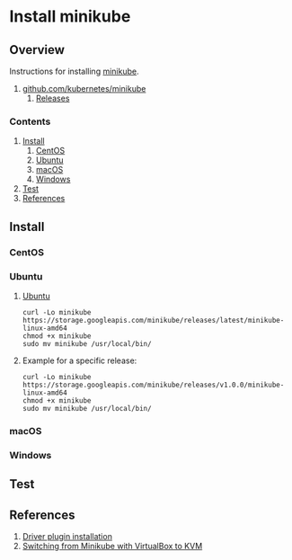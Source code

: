 # Install minikube

## Overview

Instructions for installing [minikube](https://kubernetes.io/docs/tasks/tools/install-minikube/).

1. [github.com/kubernetes/minikube](https://github.com/kubernetes/minikube)
    1. [Releases](https://github.com/kubernetes/minikube/releases)

### Contents

1. [Install](#install)
    1. [CentOS](#centos)
    1. [Ubuntu](#ubuntu)
    1. [macOS](#macos)
    1. [Windows](#windows)
1. [Test](#test)
1. [References](#references)

## Install

### CentOS

### Ubuntu

1. [Ubuntu](https://kubernetes.io/docs/tasks/tools/install-minikube/#linux)

    ```console
    curl -Lo minikube https://storage.googleapis.com/minikube/releases/latest/minikube-linux-amd64
    chmod +x minikube
    sudo mv minikube /usr/local/bin/
    ```

1. Example for a specific release:

    ```console
    curl -Lo minikube https://storage.googleapis.com/minikube/releases/v1.0.0/minikube-linux-amd64
    chmod +x minikube
    sudo mv minikube /usr/local/bin/
    ```

### macOS

### Windows

## Test

## References

1. [Driver plugin installation](https://github.com/kubernetes/minikube/blob/master/docs/drivers.md)
1. [Switching from Minikube with VirtualBox to KVM](https://medium.com/@nieldw/switching-from-minikube-with-virtualbox-to-kvm-2f742db704c9)